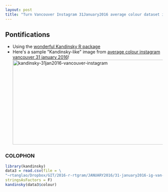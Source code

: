 ```yaml
---
layout: post
title: "Turn Vancouver Instagram 31January2016 average colour dataset into a Kandinsky-like image using R"
---
```


## Pontifications

* Using the [wonderful Kandinsky R package](http://giorasimchoni.com/2017/07/30/2017-07-30-data-paintings-the-kandinsky-package/)
* Here's a sample "Kandinsky-like" image from [average colour instagram vancouver 31 january 2016](https://github.com/rtanglao/2016-r-rtgram/blob/master/JANUARY2016/31-january2016-ig-van-avgcolour-id-mf-month-day-daynum-unixtime-hour.csv)!
<a data-flickr-embed="true"  href="https://www.flickr.com/photos/roland/35335109114/" title="kandinsky-31jan2016-vancouver-instagram"><img src="https://farm5.staticflickr.com/4316/35335109114_516693702f.jpg" width="500" height="272" alt="kandinsky-31jan2016-vancouver-instagram"></a><script async src="//embedr.flickr.com/assets/client-code.js" charset="utf-8"></script>

### COLOPHON

```R
library(kandinsky)
data3 = read.csv(file = \
"~rtanglao/Dropbox/GIT/2016-r-rtgram/JANUARY2016/31-january2016-ig-van-avgcolour-id-mf-month-day-daynum-unixtime-hour.csv", \
stringsAsFactors = F)
kandinsky(data3$colour)
```